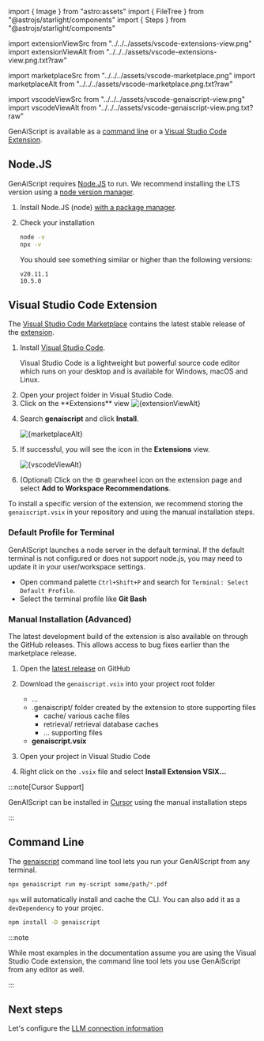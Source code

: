 
import { Image } from "astro:assets"
import { FileTree } from "@astrojs/starlight/components"
import { Steps } from "@astrojs/starlight/components"

import extensionViewSrc from "../../../assets/vscode-extensions-view.png"
import extensionViewAlt from "../../../assets/vscode-extensions-view.png.txt?raw"

import marketplaceSrc from "../../../assets/vscode-marketplace.png"
import marketplaceAlt from "../../../assets/vscode-marketplace.png.txt?raw"

import vscodeViewSrc from "../../../assets/vscode-genaiscript-view.png"
import vscodeViewAlt from "../../../assets/vscode-genaiscript-view.png.txt?raw"

GenAiScript is available as a [command line](#command-line) or a [Visual Studio Code Extension](#visual-studio-code-extension).

## Node.JS

GenAiScript requires [Node.JS](https://nodejs.org/) to run.
We recommend installing the LTS version using a [node version manager](https://docs.npmjs.com/downloading-and-installing-node-js-and-npm).

<Steps>

<ol>

<li>

Install Node.JS (node) [with a package manager](https://nodejs.org/en/download/package-manager).

</li>

<li>

Check your installation

```sh
node -v
npx -v
```

You should see something similar or higher than the following versions:

```text
v20.11.1
10.5.0
```

</li>

</ol>

</Steps>

## Visual Studio Code Extension

The [Visual Studio Code Marketplace](https://marketplace.visualstudio.com/items?itemName=genaiscript.genaiscript-vscode)
contains the latest stable release of the [extension](https://marketplace.visualstudio.com/items?itemName=genaiscript.genaiscript-vscode).

<Steps>

<ol>

<li>

Install [Visual Studio Code](https://code.visualstudio.com/Download).

Visual Studio Code is a lightweight but powerful source code editor which runs on your desktop and is available for Windows, macOS and Linux.

</li>

<li>
Open your project folder in Visual Studio Code.

</li>
<li>
Click on the **Extensions** view

<Image src={extensionViewSrc} alt={extensionViewAlt} />

</li>
<li>

Search **genaiscript** and click **Install**.

<Image src={marketplaceSrc} alt={marketplaceAlt} />

</li>

<li>

If successful, you will see the icon in the **Extensions** view.

<Image src={vscodeViewSrc} alt={vscodeViewAlt} />

</li>

<li>

(Optional) Click on the ⚙️ gearwheel icon on the extension page and select **Add to Workspace Recommendations**.

</li>

</ol>

</Steps>

To install a specific version of the extension, we recommend storing the `genaiscript.vsix`
in your repository and using the manual installation steps.

### Default Profile for Terminal

GenAIScript launches a node server in the default terminal. If the default terminal is not configured
or does not support node.js, you may need to update it in your user/workspace settings.

-   Open command palette `Ctrl+Shift+P` and search for `Terminal: Select Default Profile`.
-   Select the terminal profile like **Git Bash**

### Manual Installation (Advanced)

The latest development build of the extension is also available on through the GitHub releases. This allows access
to bug fixes earlier than the marketplace release.

<Steps>

<ol>

<li>

Open the [latest release](https://github.com/microsoft/genaiscript/releases/latest/) on GitHub

</li><li>

Download the `genaiscript.vsix` into your project root folder

<FileTree>

-   ...
-   .genaiscript/ folder created by the extension to store supporting files
    -   cache/ various cache files
    -   retrieval/ retrieval database caches
    -   ... supporting files
-   **genaiscript.vsix**

</FileTree>

</li><li>

Open your project in Visual Studio Code

</li><li>

Right click on the `.vsix` file and select **Install Extension VSIX...**

</li>

</ol>

</Steps>

:::note[Cursor Support]

GenAIScript can be installed in [Cursor](https://cursor.sh/how-to-install-extension)
using the manual installation steps

:::

## Command Line

The [genaiscript](/genaiscript/reference/cli/) command line tool lets you run your GenAIScript
from any terminal.

```sh
npx genaiscript run my-script some/path/*.pdf
```

`npx` will automatically install and cache the CLI. You can also add it as a `devDependency` to your projec.

```sh
npm install -D genaiscript
```

:::note

While most examples in the documentation assume you are using the Visual Studio Code extension,
the command line tool lets you use GenAiScript from any editor as well.

:::

## Next steps

Let's configure the [LLM connection information](/genaiscript/getting-started/configuration)
